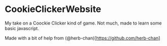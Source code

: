 # CookieClickerWebsite
My take on a Coockie Clicker kind of game. Not much, made to learn some basic javascript.

Made with a bit of help from (@herb-chan)[https://github.com/herb-chan]
